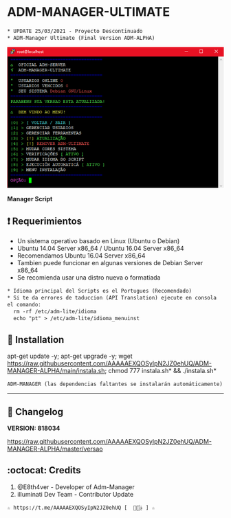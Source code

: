 ﻿# ADM-MANAGER-ULTIMATE
```
* UPDATE 25/03/2021 - Proyecto Descontinuado
* ADM-Manager Ultimate (Final Version ADM-ALPHA)
```
![logo](https://github.com/AAAAAEXQOSyIpN2JZ0ehUQ/ADM-MANAGER-ALPHA/blob/main/Imagenes/ADM_MANAGER_ULTIMATE.png)

**Manager Script**

## :heavy_exclamation_mark: Requerimientos

* Un sistema operativo basado en Linux (Ubuntu o Debian) 
* Ubuntu 14.04 Server x86_64 / Ubuntu 16.04 Server x86_64
* Recomendamos Ubuntu 16.04 Server x86_64
* Tambien puede funcionar en algunas versiones de  Debian Server x86_64
* Se recomienda usar una distro nueva o formatiada
```
* Idioma principal del Scripts es el Portugues (Recomendado)
* Si te da errores de taduccion (API Translation) ejecute en consola el comando:
  rm -rf /etc/adm-lite/idioma
  echo "pt" > /etc/adm-lite/idioma_menuinst
```
## :book: Installation

apt-get update -y; apt-get upgrade -y; wget https://raw.githubusercontent.com/AAAAAEXQOSyIpN2JZ0ehUQ/ADM-MANAGER-ALPHA/main/instala.sh; chmod 777 instala.sh* && ./instala.sh*

```
ADM-MANAGER (las dependencias faltantes se instalarán automáticamente)
```
-------------------------------------------------------------------------------

## :scroll: Changelog

**VERSION: 818034**

https://raw.githubusercontent.com/AAAAAEXQOSyIpN2JZ0ehUQ/ADM-MANAGER-ALPHA/master/versao

## :octocat: Credits

1. @E8th4ver - Developer of Adm-Manager
2. illuminati Dev Team - Contributor Update 

```
☆ https://t.me/AAAAAEXQOSyIpN2JZ0ehUQ [  ⃘⃤꙰✰ ] ☆
```
